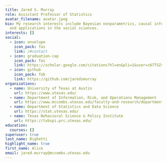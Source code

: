```yaml
---
title: Jared S. Murray
role: Assistant Professor of Statistics
avatar_filename: avatar.jpeg
bio: My research interests include Bayesian nonparametrics, causal inference,
  and applications in the social sciences.
interests: []
social:
  - icon: envelope
    icon_pack: fas
    link: /#contact
  - icon: graduation-cap
    icon_pack: fas
    link: https://scholar.google.com/citations?hl=en&pli=1&user=c67TSZsAAAAJ
  - icon: github
    icon_pack: fab
    link: https://github.com/jaredsmurray
organizations:
  - name: University of Texas at Austin
    url: https://www.utexas.edu/
  - name: Department of Information, Risk, and Operations Management
    url: https://www.mccombs.utexas.edu/faculty-and-research/departments/irom/
  - name: Department of Statistics and Data Science
    url: https://stat.utexas.edu/
  - name: Texas Behavioral Science & Policy Institute
    url: https://txbspi.prc.utexas.edu/
education:
  courses: []
superuser: true
last_name: Bighetti
highlight_name: true
first_name: Alice
email: jared.murray@mccombs.utexas.edu
---
```


